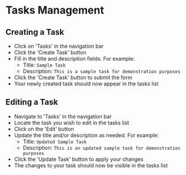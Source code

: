 # Tasks Management

## Creating a Task
- Click on 'Tasks' in the navigation bar
- Click the 'Create Task' button
- Fill in the title and description fields. For example:
    - Title: `Sample Task`
    - Description: `This is a sample task for demonstration purposes`
- Click the 'Create Task' button to submit the form
- Your newly created task should now appear in the tasks list

## Editing a Task
- Navigate to 'Tasks' in the navigation bar
- Locate the task you wish to edit in the tasks list
- Click on the 'Edit' button
- Update the title and/or description as needed. For example:
    - Title: `Updated Sample Task`
    - Description: `This is an updated sample task for demonstration purposes`
- Click the 'Update Task' button to apply your changes
- The changes to your task should now be visible in the tasks list
